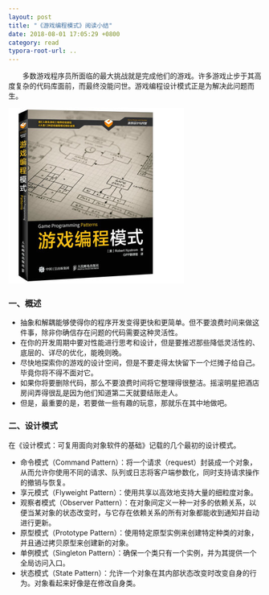 ```yaml
---
layout: post
title: "《游戏编程模式》阅读小结"
date: 2018-08-01 17:05:29 +0800
category: read
typora-root-url: ..
---
```


　　多数游戏程序员所面临的最大挑战就是完成他们的游戏。许多游戏止步于其高度复杂的代码库面前，而最终没能问世。游戏编程设计模式正是为解决此问题而生。

![GameProgrammingPatterns](/images/GameProgrammingPatterns.jpg)

<!--more-->

### 一、概述

- 抽象和解耦能够使得你的程序开发变得更快和更简单。但不要浪费时间来做这件事，除非你确信存在问题的代码需要这种灵活性。
- 在你的开发周期中要对性能进行思考和设计，但是要推迟那些降低灵活性的、底层的、详尽的优化，能晚则晚。
- 尽快地探索你的游戏的设计空间，但是不要走得太快留下一个烂摊子给自己。毕竟你将不得不面对它。
- 如果你将要删除代码，那么不要浪费时间将它整理得很整洁。摇滚明星把酒店房间弄得很乱是因为他们知道第二天就要结账走人。
- 但是，最重要的是，若要做一些有趣的玩意，那就乐在其中地做吧。

### 二、设计模式

在《设计模式：可复用面向对象软件的基础》记载的几个最初的设计模式。

- 命令模式（Command Pattern）：将一个请求（request）封装成一个对象，从而允许你使用不同的请求、队列或日志将客户端参数化，同时支持请求操作的撤销与恢复。
- 享元模式（Flyweight Pattern）：使用共享以高效地支持大量的细粒度对象。
- 观察者模式（Observer Pattern）：在对象间定义一种一对多的依赖关系，以便当某对象的状态改变时，与它存在依赖关系的所有对象都能收到通知并自动进行更新。
- 原型模式（Prototype Pattern）：使用特定原型实例来创建特定种类的对象，并且通过拷贝原型来创建新的对象。
- 单例模式（Singleton Pattern）：确保一个类只有一个实例，并为其提供一个全局访问入口。
- 状态模式（State Pattern）：允许一个对象在其内部状态改变时改变自身的行为。对象看起来好像是在修改自身类。
